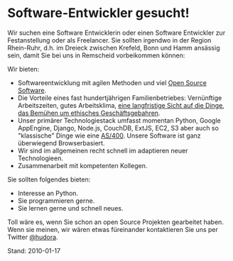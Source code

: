 Software-Entwickler gesucht!
============================

Wir suchen eine Software Entwicklerin oder einen Software Entwickler zur Festanstellung oder als Freelancer.
Sie sollten irgendwo in der Region Rhein-Ruhr, d.h. im Dreieck zwischen Krefeld, Bonn und Hamm ansässig sein,
damit Sie bei uns in Remscheid vorbeikommen können:


Wir bieten:

* Softwareentwicklung mit agilen Methoden und viel [Open Source Software][0].
* Die Vorteile eines fast hundertjährigen Familienbetriebes: Vernünftige Arbeitszeiten, gutes Arbeitsklima,
  [eine langfristige Sicht auf die Dinge][1], [das Bemühen um ethisches Geschäftsgebahren][2].
* Unser primärer Technologiestack umfasst momentan Python, Google AppEngine, Django, Node.js, CouchDB,
  ExtJS, EC2, S3 aber auch so "klassische" Dinge wie eine [AS/400][3]. Unsere Software ist ganz überwiegend
  Browserbasiert.
* Wir sind im allgemeinen recht schnell im adaptieren neuer Technologieen.
* Zusammenarbeit mit kompetenten Kollegen. 


Sie sollten folgendes bieten:

* Interesse an Python.
* Sie programmieren gerne.
* Sie lernen gerne und schnell neues.

Toll wäre es, wenn Sie schon an open Source Projekten gearbeitet haben. Wenn sie meinen, wir wären etwas
füreinander kontaktieren Sie uns per Twitter [@hudora][4].


[0]: https://github.com/hudora/
[1]: http://www.amazon.de/Art-Long-View-Planning-Uncertain/dp/0385267320
[2]: http://www.hudora.de/news/2009/11/23/green-it-bei-hudora/
[3]: http://de.wikipedia.org/wiki/System_i
[4]: http://twitter.com/hudora


Stand: 2010-01-17